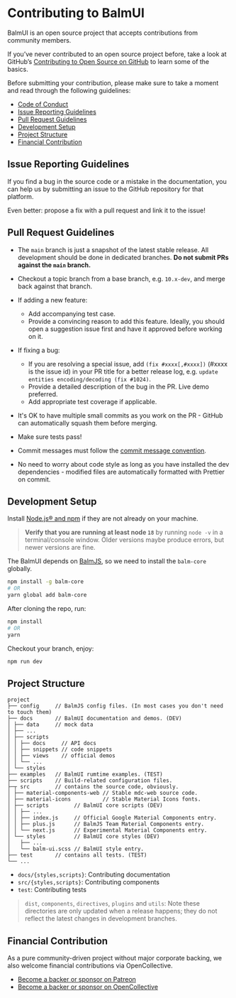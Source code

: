 # Contributing to BalmUI

BalmUI is an open source project that accepts contributions from community members.

If you’ve never contributed to an open source project before, take a look at GitHub’s [Contributing to Open Source on GitHub](https://guides.github.com/activities/contributing-to-open-source/) to learn some of the basics.

Before submitting your contribution, please make sure to take a moment and read through the following guidelines:

- [Code of Conduct](CODE_OF_CONDUCT.md)
- [Issue Reporting Guidelines](#issue-reporting-guidelines)
- [Pull Request Guidelines](#pull-request-guidelines)
- [Development Setup](#development-setup)
- [Project Structure](#project-structure)
- [Financial Contribution](#financial-contribution)

## Issue Reporting Guidelines

If you find a bug in the source code or a mistake in the documentation, you can help us by submitting an issue to the GitHub repository for that platform.

Even better: propose a fix with a pull request and link it to the issue!

## Pull Request Guidelines

- The `main` branch is just a snapshot of the latest stable release. All development should be done in dedicated branches. **Do not submit PRs against the `main` branch.**

- Checkout a topic branch from a base branch, e.g. `10.x-dev`, and merge back against that branch.

- If adding a new feature:

  - Add accompanying test case.
  - Provide a convincing reason to add this feature. Ideally, you should open a suggestion issue first and have it approved before working on it.

- If fixing a bug:

  - If you are resolving a special issue, add `(fix #xxxx[,#xxxx])` (#xxxx is the issue id) in your PR title for a better release log, e.g. `update entities encoding/decoding (fix #1024)`.
  - Provide a detailed description of the bug in the PR. Live demo preferred.
  - Add appropriate test coverage if applicable.

- It's OK to have multiple small commits as you work on the PR - GitHub can automatically squash them before merging.

- Make sure tests pass!

- Commit messages must follow the [commit message convention](https://www.conventionalcommits.org/).

- No need to worry about code style as long as you have installed the dev dependencies - modified files are automatically formatted with Prettier on commit.

## Development Setup

Install [Node.js® and npm](https://nodejs.org/en/download/) if they are not already on your machine.

> **Verify that you are running at least node `18`** by running `node -v` in a terminal/console window. Older versions maybe produce errors, but newer versions are fine.

The BalmUI depends on [BalmJS](https://balm.js.org/), so we need to install the `balm-core` globally.

```sh
npm install -g balm-core
# OR
yarn global add balm-core
```

After cloning the repo, run:

```sh
npm install
# OR
yarn
```

Checkout your branch, enjoy:

```sh
npm run dev
```

## Project Structure

```
project
├── config     // BalmJS config files. (In most cases you don't need to touch them)
├── docs       // BalmUI documentation and demos. (DEV)
│ ├── data     // mock data
│ ├── ...
│ ├── scripts
│ │ ├── docs     // API docs
│ │ ├── snippets // code snippets
│ │ ├── views    // official demos
│ │ └── ...
│ └── styles
├── examples   // BalmUI rumtime examples. (TEST)
├── scripts    // Build-related configuration files.
├─┬ src        // contains the source code, obviously.
│ ├── material-components-web // Stable mdc-web source code.
│ ├── material-icons          // Stable Material Icons fonts.
│ ├── scripts        // BalmUI core scripts (DEV)
│ │ ├── ...
│ │ ├── index.js     // Official Google Material Components entry.
│ │ ├── plus.js      // BalmJS Team Material Components entry.
│ │ └── next.js      // Experimental Material Components entry.
│ └── styles         // BalmUI core styles (DEV)
│   ├── ...
│   └── balm-ui.scss // BalmUI style entry.
├── test       // contains all tests. (TEST)
└── ...
```

- `docs/{styles,scripts}`: Contributing documentation
- `src/{styles,scripts}`: Contributing components
- `test`: Contributing tests

> `dist`, `components`, `directives`, `plugins` and `utils`: Note these directories are only updated when a release happens; they do not reflect the latest changes in development branches.

## Financial Contribution

As a pure community-driven project without major corporate backing, we also welcome financial contributions via OpenCollective.

- [Become a backer or sponsor on Patreon](https://www.patreon.com/balmjs)
- [Become a backer or sponsor on OpenCollective](https://opencollective.com/balmjs)
